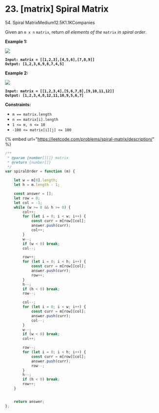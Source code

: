 # 23. \[matrix] Spiral Matrix

54\. Spiral MatrixMedium12.5K1.1KCompanies

Given an `m x n` `matrix`, return _all elements of the_ `matrix` _in spiral order_.

&#x20;

**Example 1:**

![](https://assets.leetcode.com/uploads/2020/11/13/spiral1.jpg)

<pre><code><strong>Input: matrix = [[1,2,3],[4,5,6],[7,8,9]]
</strong><strong>Output: [1,2,3,6,9,8,7,4,5]
</strong></code></pre>

**Example 2:**

![](https://assets.leetcode.com/uploads/2020/11/13/spiral.jpg)

<pre><code><strong>Input: matrix = [[1,2,3,4],[5,6,7,8],[9,10,11,12]]
</strong><strong>Output: [1,2,3,4,8,12,11,10,9,5,6,7]
</strong></code></pre>

&#x20;

**Constraints:**

* `m == matrix.length`
* `n == matrix[i].length`
* `1 <= m, n <= 10`
* `-100 <= matrix[i][j] <= 100`



{% embed url="https://leetcode.com/problems/spiral-matrix/description/" %}





```javascript
/**
 * @param {number[][]} matrix
 * @return {number[]}
 */
var spiralOrder = function (m) {

    let w = m[0].length;
    let h = m.length - 1;

    const answer = [];
    let row = 0;
    let col = -1;
    while (w >= 0 && h >= 0) {
        col++;
        for (let i = 0; i < w; i++) {
            const curr = m[row][col];
            answer.push(curr);
            col++;
        }
        w--;
        if (w < 0) break;
        col--;

        row++;
        for (let i = 0; i < h; i++) {
            const curr = m[row][col];
            answer.push(curr);
            row++;
        }
        h--;
        if (h < 0) break;
        row--;

        col--;
        for (let i = 0; i < w; i++) {
            const curr = m[row][col];
            answer.push(curr);
            col--;
        }
        w--;
        if (w < 0) break;
        col++;

        row--;
        for (let i = 0; i < h; i++) {
            const curr = m[row][col];
            answer.push(curr);
            row--;
        }
        h--;
        if (h < 0) break;
        row++;
    }


    return answer;
};
```
